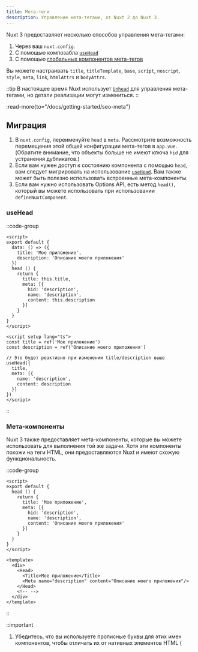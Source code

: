 ```yaml
---
title: Мета-теги
description: Управление мета-тегами, от Nuxt 2 до Nuxt 3.
---
```


Nuxt 3 предоставляет несколько способов управления мета-тегами:
1. Через ваш `nuxt.config`.
2. С помощью композабла [`useHead`](/docs/api/composables/use-head)
3. С помощью [глобальных компонентов мета-тегов](/docs/getting-started/seo-meta)

Вы можете настраивать `title`, `titleTemplate`, `base`, `script`, `noscript`, `style`, `meta`, `link`, `htmlAttrs` и `bodyAttrs`.

::tip
В настоящее время Nuxt использует [`Unhead`](https://github.com/unjs/unhead) для управления мета-тегами, но детали реализации могут измениться.
::

:read-more{to="/docs/getting-started/seo-meta"}

## Миграция

1. В `nuxt.config`, переименуйте `head` в `meta`. Рассмотрите возможность перемещения этой общей конфигурации мета-тегов в `app.vue`. (Обратите внимание, что объекты больше не имеют ключа `hid` для устранения дубликатов.)
2. Если вам нужен доступ к состоянию компонента с помощью `head`, вам следует мигрировать на использование [`useHead`](/docs/api/composables/use-head). Вам также может быть полезно использовать встроенные мета-компоненты.
3. Если вам нужно использовать Options API, есть метод `head()`, который вы можете использовать при использовании `defineNuxtComponent`.

### useHead

::code-group

```vue [Nuxt 2]
<script>
export default {
  data: () => ({
    title: 'Мое приложение',
    description: 'Описание моего приложения'
  })
  head () {
    return {
      title: this.title,
      meta: [{
        hid: 'description',
        name: 'description',
        content: this.description
      }]
    }
  }
}
</script>
```

```vue [Nuxt 3]
<script setup lang="ts">
const title = ref('Мое приложение')
const description = ref('Описание моего приложения')

// Это будет реактивно при изменении title/description выше
useHead({
  title,
  meta: [{
    name: 'description',
    content: description
  }]
})
</script>
```

::

### Мета-компоненты

Nuxt 3 также предоставляет мета-компоненты, которые вы можете использовать для выполнения той же задачи. Хотя эти компоненты похожи на теги HTML, они предоставляются Nuxt и имеют схожую функциональность.

::code-group

```vue [Nuxt 2]
<script>
export default {
  head () {
    return {
      title: 'Мое приложение',
      meta: [{
        hid: 'description',
        name: 'description',
        content: 'Описание моего приложения'
      }]
    }
  }
}
</script>
```

```vue [Nuxt 3]
<template>
  <div>
    <Head>
      <Title>Мое приложение</Title>
      <Meta name="description" content="Описание моего приложения"/>
    </Head>
    <!-- -->
  </div>
</template>
```

::

::important
1. Убедитесь, что вы используете прописные буквы для этих имен компонентов, чтобы отличать их от нативных элементов HTML (<Title> вместо <title>).
2. Вы можете размещать эти компоненты в любом месте шаблона вашей страницы.
::

### Параметры API

```vue [Nuxt 3 (Options API)]
<script>
// если используется метод `head` Options API, необходимо использовать `defineNuxtComponent`
export default defineNuxtComponent({
  head (nuxtApp) {
    // `head` получает приложение nuxt, но не может получить доступ к экземпляру компонента
    return {
      meta: [{
        name: 'description',
        content: 'Это описание моей страницы.'
      }]
    }
  }
})
</script>
```
